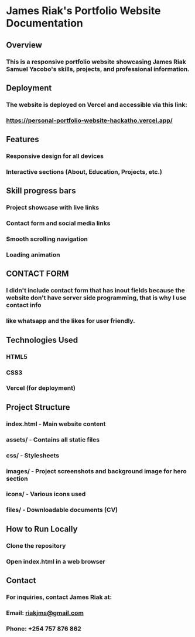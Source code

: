 # James Riak's Portfolio Website Documentation

## Overview

### This is a responsive portfolio website showcasing James Riak Samuel Yacobo's skills, projects, and professional information.

## Deployment
### The website is deployed on Vercel and accessible via this link:
### https://personal-portfolio-website-hackatho.vercel.app/

## Features
### Responsive design for all devices

### Interactive sections (About, Education, Projects, etc.)

## Skill progress bars

### Project showcase with live links

### Contact form and social media links

### Smooth scrolling navigation

### Loading animation

## CONTACT FORM
### I didn't include contact form that has inout fields because the website don't have server side programming, that is why I use contact info
### like whatsapp and the likes for user friendly. 

## Technologies Used
### HTML5
### CSS3
### Vercel (for deployment)

## Project Structure
### index.html - Main website content
### assets/ - Contains all static files
### css/ - Stylesheets
### images/ - Project screenshots and background image for hero section
### icons/ - Various icons used
### files/ - Downloadable documents (CV)

## How to Run Locally
### Clone the repository
### Open index.html in a web browser

## Contact
### For inquiries, contact James Riak at:
### Email: riakjms@gmail.com
### Phone: +254 757 876 862

